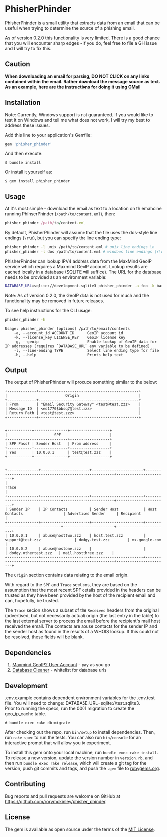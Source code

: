 # PhisherPhinder

PhisherPhinder is a small utility that extracts data from an email that can be useful when trying to determine the
source of a phishing email.

As of version 0.2.0 this functionality is very limited. There is a good chance that you will encounter sharp edges - if
you do, feel free to file a GH issue and I will try to fix this.

## Caution

**When downloading an email for parsing, DO NOT CLICK on any links contained within the email. Rather download the 
message source as text. As an example, here are the instructions for doing it using
[GMail](https://www.lifewire.com/how-to-view-the-source-of-a-message-in-gmail-1172105 'Gmail Download Instructions')**

## Installation

Note: Currently, Windows support is not guaranteed. If you would like to test it on Windows and tell me what does not
work, I will try my best to address these issues.

Add this line to your application's Gemfile:

```ruby
gem 'phisher_phinder'
```

And then execute:

    $ bundle install

Or install it yourself as:

    $ gem install phisher_phinder

## Usage

At it's most simple - download the email as text to a location on th emahcine running PhihserPhinder
(`/path/to/content.eml`), then:

```ruby
phisher_phinder /path/to/content.eml
```

By default, PhisherPhinder will assume that the file uses the dos-style line endings (`\r\n`), but you can specify the
line ending type:

```bash
phisher_phinder -l unix /path/to/content.eml # unix line endings \n
phisher_phinder -l dos /path/to/content.eml # windows line endings \r\n
```

PhisherPhinder can lookup IPV4 address data from the MaxMind GeoIP service which requires a Maxmind GeoIP account. 
Lookup results are cached locally in a database (SQLITE will suffice). The URL for the database needs to be provided as
an environment variable:

```bash
DATABASE_URL=sqlite://development.sqlite3 phisher_phinder -a foo -k bar -g /path/to/content.eml
```

Note: As of version 0.2.0, the GeoIP data is not used for much and the functionality may be removed in future releases.

To see help instructions for the CLI usage:

```bash
phisher_phinder -h
```

```
Usage: phisher_phinder [options] /path/to/email/contents
    -a, --account_id ACCOUNT_ID      GeoIP account id
    -k, --license_key LICENSE_KEY    GeoIP license key
    -g, --geoip                      Enable lookup of GeoIP data for IP addresses (requires `DATABASE_URL` env variable to be defined)
    -l, --line-ending TYPE           Select line ending type for file
    -h, --help                       Prints help text

```

## Output

The output of PhisherPhinder will produce something similar to the below:

```
+-------------+---------------------------------------------+
|                          Origin                           |
+-------------+---------------------------------------------+
| From        | "Email Security Gateway" <test@test.zzz>    |
| Message ID  | <ed1770$bbsq7@test.zzz>                     |
| Return Path | <test@test.zzz>                             |
+-------------+---------------------------------------------+


+-----------+---------------+------------------+
|                     SPF                      |
+-----------+---------------+------------------+
| SPF Pass? | Sender Host   | From Address     |
+-----------+---------------+------------------+
| Yes       | 10.0.0.1      | test@test.zzz    |
+-----------+---------------+------------------+


+--------------+----------------------+-----------------------+--------------------------------+-----------------------+-----------------------+
|                                                                    Trace                                                                     |
+--------------+----------------------+-----------------------+--------------------------------+-----------------------+-----------------------+
| Sender IP    | IP Contacts          | Sender Host           | Host Contacts                  | Advertised Sender     | Recipient             |
+--------------+----------------------+-----------------------+--------------------------------+-----------------------+-----------------------+
| 10.0.0.1     | abuse@hosttwo.zzz    | host.test.zzz         | support@test.zzz               | dodgy.test.zzz        | mx.google.com         |
| 10.0.0.2     | abuse@hostone.zzz    |                       |                                | dodgy.othertest.zzz   | mail.hostthree.zzz    |
+--------------+----------------------+-----------------------+--------------------------------+-----------------------+-----------------------+

```

The `Origin` section contains data relating to the email origin.

With regard to the `SPF` and `Trace` sections, they are based on the assumption that the most recent SPF details
provided in the headers can be trusted as they have been provided by the host of the recipient email and can, hopefully,
be trusted.

The `Trace` secion shows a subset of the `Received` headers from the original (advertised, but not necessarily actual) 
origin (the last entry in the table) to the last external server to process the email before the recipient's mail host 
received the email. The contacts are abuse contacts for the sender IP and the sender host as found in the results of a 
WHOIS lookup. If this could not be resolved, these fields will be blank.

## Dependencies
1. [Maxmind GeoIP2 User Account](https://dev.maxmind.com/geoip/geoip2/web-services/) - pay as you go
2. [Database Cleaner](https://github.com/DatabaseCleaner/database_cleaner#safeguards) - whitelist for database urls

## Development
.env.example contains dependent environment variables for the .env.test file. You will need to change: DATABASE_URL=sqlite://test.sqlite3.  
Prior to running the specs, run the 0001 migration to create the geo_ip_cache table.

```
# bundle exec rake db:migrate
```

After checking out the repo, run `bin/setup` to install dependencies. Then, run `rake spec` to run the tests. You can also run `bin/console` for an interactive prompt that will allow you to experiment.

To install this gem onto your local machine, run `bundle exec rake install`. To release a new version, update the version number in `version.rb`, and then run `bundle exec rake release`, which will create a git tag for the version, push git commits and tags, and push the `.gem` file to [rubygems.org](https://rubygems.org).

## Contributing

Bug reports and pull requests are welcome on GitHub at https://github.com/rorymckinley/phisher_phinder.


## License

The gem is available as open source under the terms of the [MIT License](https://opensource.org/licenses/MIT).
